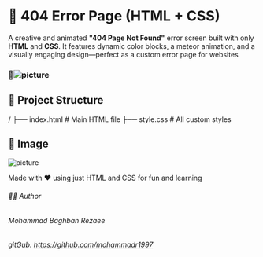 # 🚫 404 Error Page (HTML + CSS)
A creative and animated **"404 Page Not Found"** error screen built with only **HTML** and **CSS**. It features dynamic color blocks, a meteor animation, and a visually engaging design—perfect as a custom error page for websites
 ### 🔗![picture](https://page-not-found-animation.vercel.app/)

## 📁 Project Structure
/
├── index.html      # Main HTML file
├── style.css       # All custom styles

## 📸 Image
![picture](/graphics/image/project.png)

Made with ❤️ using just HTML and CSS for fun and learning

###### 🧑‍💻 Author
###### Mohammad Baghban Rezaee
###### gitGub: https://github.com/mohammadr1997
